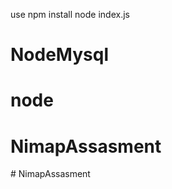 use npm install
node index.js
# NodeMysql
# node
# NimapAssasment
#   N i m a p A s s a s m e n t  
 